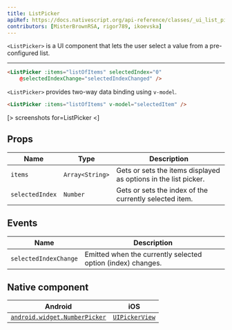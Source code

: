 ```yaml
---
title: ListPicker
apiRef: https://docs.nativescript.org/api-reference/classes/_ui_list_picker_.listpicker
contributors: [MisterBrownRSA, rigor789, ikoevska]
---
```


`<ListPicker>` is a UI component that lets the user select a value from a pre-configured list.

---

```html
<ListPicker :items="listOfItems" selectedIndex="0"
    @selectedIndexChange="selectedIndexChanged" />
```

`<ListPicker>` provides two-way data binding using `v-model`.

```html
<ListPicker :items="listOfItems" v-model="selectedItem" />
```

[> screenshots for=ListPicker <]

## Props

| Name | Type | Description |
|------|------|-------------|
| `items` | `Array<String>` | Gets or sets the items displayed as options in the list picker.
| `selectedIndex` | `Number` | Gets or sets the index of the currently selected item.

## Events

| Name | Description |
|------|-------------|
| `selectedIndexChange`| Emitted when the currently selected option (index) changes.

## Native component

| Android | iOS |
|---------|-----|
| [`android.widget.NumberPicker`](https://developer.android.com/reference/android/widget/NumberPicker.html) | [`UIPickerView`](https://developer.apple.com/documentation/uikit/uipickerview)
